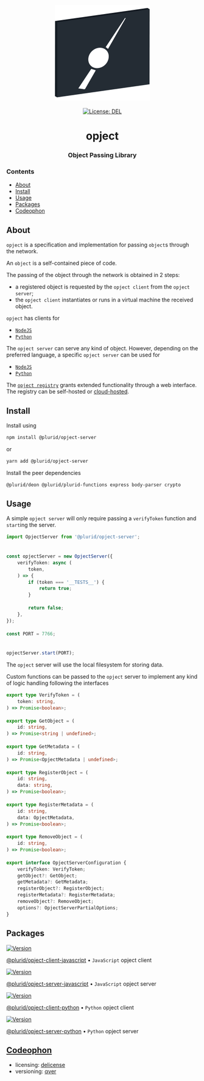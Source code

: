 <p align="center">
    <img src="https://raw.githubusercontent.com/plurid/opject/master/about/identity/opject-logo.png" height="250px">
    <br />
    <br />
    <a target="_blank" href="https://github.com/plurid/opject/blob/master/LICENSE">
        <img src="https://img.shields.io/badge/license-DEL-blue.svg?colorB=1380C3&style=for-the-badge" alt="License: DEL">
    </a>
</p>



<h1 align="center">
    opject
</h1>


<h3 align="center">
    Object Passing Library
</h3>



### Contents

+ [About](#about)
+ [Install](#install)
+ [Usage](#usage)
+ [Packages](#packages)
+ [Codeophon](#codeophon)



## About

`opject` is a specification and implementation for passing `object`s through the network.

An `object` is a self-contained piece of code.

The passing of the object through the network is obtained in 2 steps:

+ a registered object is requested by the `opject client` from the `opject server`;
+ the `opject client` instantiates or runs in a virtual machine the received object.

`opject` has clients for

+ [`NodeJS`](https://github.com/plurid/opject/tree/master/packages/javascript/opject-client)
+ [`Python`](https://github.com/plurid/opject/tree/master/packages/python/opject-client)

The `opject server` can serve any kind of object. However, depending on the preferred language, a specific `opject server` can be used for

+ [`NodeJS`](https://github.com/plurid/opject/tree/master/packages/javascript/opject-server)
+ [`Python`](https://github.com/plurid/opject/tree/master/packages/python/opject-server)

The [`opject registry`](https://github.com/plurid/opject/tree/master/packages/registry) grants extended functionality through a web interface. The registry can be self-hosted or [cloud-hosted](https://opject.plurid.cloud).



## Install

Install using

``` bash
npm install @plurid/opject-server
```

or

``` bash
yarn add @plurid/opject-server
```

Install the peer dependencies

``` bash
@plurid/deon @plurid/plurid-functions express body-parser crypto
```



## Usage

A simple `opject server` will only require passing a `verifyToken` function and `start`ing the server.


``` typescript
import OpjectServer from '@plurid/opject-server';


const opjectServer = new OpjectServer({
    verifyToken: async (
        token,
    ) => {
        if (token === '__TESTS__') {
            return true;
        }

        return false;
    },
});

const PORT = 7766;


opjectServer.start(PORT);
```

The `opject` server will use the local filesystem for storing data.

Custom functions can be passed to the `opject` server to implement any kind of logic handling following the interfaces

``` typescript
export type VerifyToken = (
    token: string,
) => Promise<boolean>;

export type GetObject = (
    id: string,
) => Promise<string | undefined>;

export type GetMetadata = (
    id: string,
) => Promise<OpjectMetadata | undefined>;

export type RegisterObject = (
    id: string,
    data: string,
) => Promise<boolean>;

export type RegisterMetadata = (
    id: string,
    data: OpjectMetadata,
) => Promise<boolean>;

export type RemoveObject = (
    id: string,
) => Promise<boolean>;

export interface OpjectServerConfiguration {
    verifyToken: VerifyToken;
    getObject?: GetObject;
    getMetadata?: GetMetadata;
    registerObject?: RegisterObject;
    registerMetadata?: RegisterMetadata;
    removeObject?: RemoveObject;
    options?: OpjectServerPartialOptions;
}
```



## Packages

<a target="_blank" href="https://www.npmjs.com/package/@plurid/opject-client">
    <img src="https://img.shields.io/npm/v/@plurid/opject-client.svg?logo=npm&colorB=1380C3&style=for-the-badge" alt="Version">
</a>

[@plurid/opject-client-javascript][opject-client-javascript] • `JavaScript` opject client

[opject-client-javascript]: https://github.com/plurid/opject/tree/master/packages/javascript/opject-client


<a target="_blank" href="https://www.npmjs.com/package/@plurid/opject-server">
    <img src="https://img.shields.io/npm/v/@plurid/opject-server.svg?logo=npm&colorB=1380C3&style=for-the-badge" alt="Version">
</a>

[@plurid/opject-server-javascript][opject-server-javascript] • `JavaScript` opject server

[opject-server-javascript]: https://github.com/plurid/opject/tree/master/packages/javascript/opject-server



<a target="_blank" href="https://pypi.org/project/opject-client">
    <img src="https://img.shields.io/pypi/v/opject-client.svg?logo=pypi&colorB=1380C3&style=for-the-badge" alt="Version">
</a>

[@plurid/opject-client-python][opject-client-python] • `Python` opject client

[opject-client-python]: https://github.com/plurid/opject/tree/master/packages/python/opject-client


<a target="_blank" href="https://pypi.org/project/opject-server">
    <img src="https://img.shields.io/pypi/v/opject-server.svg?logo=pypi&colorB=1380C3&style=for-the-badge" alt="Version">
</a>

[@plurid/opject-server-python][opject-server-python] • `Python` opject server

[opject-server-python]: https://github.com/plurid/opject/tree/master/packages/python/opject-server



## [Codeophon](https://github.com/ly3xqhl8g9/codeophon)

+ licensing: [delicense](https://github.com/ly3xqhl8g9/delicense)
+ versioning: [αver](https://github.com/ly3xqhl8g9/alpha-versioning)

